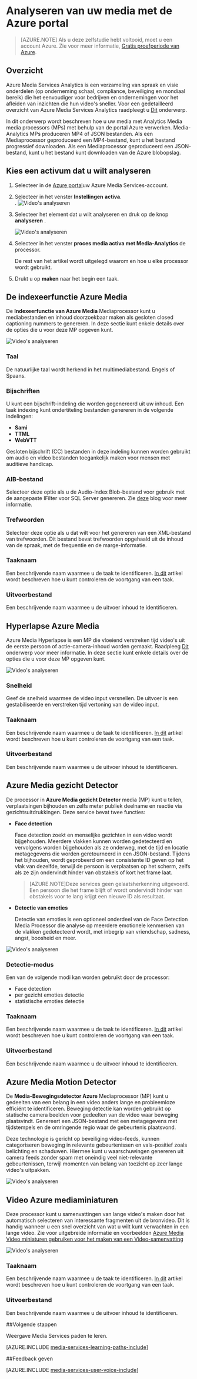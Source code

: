 <properties
    pageTitle="Analyseren van uw media met de Azure portal | Microsoft Azure"
    description="In dit onderwerp wordt beschreven hoe u uw media met Analytics Media media processors (MPs) met behulp van de portal Azure verwerken."
    services="media-services"
    documentationCenter=""
    authors="Juliako"
    manager="erikre"
    editor=""/>

<tags
    ms.service="media-services"
    ms.workload="media"
    ms.tgt_pltfrm="na"
    ms.devlang="na"
    ms.topic="article"
    ms.date="10/24/2016"
    ms.author="juliako"/>


# <a name="analyze-your-media-using-the-azure-portal"></a>Analyseren van uw media met de Azure portal

> [AZURE.NOTE] Als u deze zelfstudie hebt voltooid, moet u een account Azure. Zie voor meer informatie, [Gratis proefperiode van Azure](https://azure.microsoft.com/pricing/free-trial/). 

## <a name="overview"></a>Overzicht

Azure Media Services Analytics is een verzameling van spraak en visie onderdelen (op onderneming schaal, compliance, beveiliging en mondiaal bereik) die het eenvoudiger voor bedrijven en ondernemingen voor het afleiden van inzichten die hun video's sneller. Voor een gedetailleerd overzicht van Azure Media Services Analytics raadpleegt u [Dit](media-services-analytics-overview.md) onderwerp. 

In dit onderwerp wordt beschreven hoe u uw media met Analytics Media media processors (MPs) met behulp van de portal Azure verwerken. Media-Analytics MPs produceren MP4 of JSON bestanden. Als een Mediaprocessor geproduceerd een MP4-bestand, kunt u het bestand progressief downloaden. Als een Mediaprocessor geproduceerd een JSON-bestand, kunt u het bestand kunt downloaden van de Azure blobopslag. 

## <a name="choose-an-asset-that-you-want-to-analyze"></a>Kies een activum dat u wilt analyseren 
 
1. Selecteer in de [Azure portal](https://portal.azure.com/)uw Azure Media Services-account.
2. Selecteer in het venster **Instellingen** **activa**.  
.
    ![Video's analyseren](./media/media-services-portal-analyze/media-services-portal-analyze001.png)

2. Selecteer het element dat u wilt analyseren en druk op de knop **analyseren** .
        
    ![Video's analyseren](./media/media-services-portal-analyze/media-services-portal-analyze002.png)

3. Selecteer in het venster **proces media activa met Media-Analytics** de processor. 

    De rest van het artikel wordt uitgelegd waarom en hoe u elke processor wordt gebruikt. 
   
4. Drukt u op **maken** naar het begin een taak.

## <a name="azure-media-indexer"></a>De indexeerfunctie Azure Media

De **Indexeerfunctie van Azure Media** Mediaprocessor kunt u mediabestanden en inhoud doorzoekbaar maken als gesloten closed captioning nummers te genereren. In deze sectie kunt enkele details over de opties die u voor deze MP opgeven kunt.

![Video's analyseren](./media/media-services-portal-analyze/media-services-portal-analyze003.png)

### <a name="language"></a>Taal

De natuurlijke taal wordt herkend in het multimediabestand. Engels of Spaans. 

### <a name="captions"></a>Bijschriften

U kunt een bijschrift-indeling die worden gegenereerd uit uw inhoud. Een taak indexing kunt ondertiteling bestanden genereren in de volgende indelingen:  

- **Sami**
- **TTML**
- **WebVTT**

Gesloten bijschrift (CC) bestanden in deze indeling kunnen worden gebruikt om audio en video bestanden toegankelijk maken voor mensen met auditieve handicap.

### <a name="aib-file"></a>AIB-bestand

Selecteer deze optie als u de Audio-Index Blob-bestand voor gebruik met de aangepaste IFilter voor SQL Server genereren. Zie [deze](https://azure.microsoft.com/blog/using-aib-files-with-azure-media-indexer-and-sql-server/) blog voor meer informatie.

### <a name="keywords"></a>Trefwoorden

Selecteer deze optie als u dat wilt voor het genereren van een XML-bestand van trefwoorden. Dit bestand bevat trefwoorden opgehaald uit de inhoud van de spraak, met de frequentie en de marge-informatie.

### <a name="job-name"></a>Taaknaam

Een beschrijvende naam waarmee u de taak te identificeren. [In dit](media-services-portal-check-job-progress.md) artikel wordt beschreven hoe u kunt controleren de voortgang van een taak. 

### <a name="output-file"></a>Uitvoerbestand

Een beschrijvende naam waarmee u de uitvoer inhoud te identificeren. 

## <a name="azure-media-hyperlapse"></a>Hyperlapse Azure Media

Azure Media Hyperlapse is een MP die vloeiend verstreken tijd video's uit de eerste persoon of actie-camera-inhoud worden gemaakt.  Raadpleeg [Dit](media-services-hyperlapse-content.md) onderwerp voor meer informatie. In deze sectie kunt enkele details over de opties die u voor deze MP opgeven kunt.

![Video's analyseren](./media/media-services-portal-analyze/media-services-portal-analyze004.png)

### <a name="speed"></a>Snelheid 

Geef de snelheid waarmee de video input versnellen. De uitvoer is een gestabiliseerde en verstreken tijd vertoning van de video input.

### <a name="job-name"></a>Taaknaam

Een beschrijvende naam waarmee u de taak te identificeren. [In dit](media-services-portal-check-job-progress.md) artikel wordt beschreven hoe u kunt controleren de voortgang van een taak. 

### <a name="output-file"></a>Uitvoerbestand

Een beschrijvende naam waarmee u de uitvoer inhoud te identificeren. 

## <a name="azure-media-face-detector"></a>Azure Media gezicht Detector

De processor in **Azure Media gezicht Detector** media (MP) kunt u tellen, verplaatsingen bijhouden en zelfs meter publiek deelname en reactie via gezichtsuitdrukkingen. Deze service bevat twee functies: 

- **Face detection**

    Face detection zoekt en menselijke gezichten in een video wordt bijgehouden. Meerdere vlakken kunnen worden gedetecteerd en vervolgens worden bijgehouden als ze onderweg, met de tijd en locatie metagegevens die worden geretourneerd in een JSON-bestand. Tijdens het bijhouden, wordt geprobeerd om een consistente ID geven op het vlak van dezelfde, terwijl de persoon is verplaatsen op het scherm, zelfs als ze zijn ondervindt hinder van obstakels of kort het frame laat.

    >[AZURE.NOTE]Deze services geen gelaatsherkenning uitgevoerd. Een persoon die het frame blijft of wordt ondervindt hinder van obstakels voor te lang krijgt een nieuwe ID als resultaat.

- **Detectie van emoties**
    
    Detectie van emoties is een optioneel onderdeel van de Face Detection Media Processor die analyse op meerdere emotionele kenmerken van de vlakken gedetecteerd wordt, met inbegrip van vriendschap, sadness, angst, boosheid en meer. 

![Video's analyseren](./media/media-services-portal-analyze/media-services-portal-analyze005.png)

### <a name="detection-mode"></a>Detectie-modus

Een van de volgende modi kan worden gebruikt door de processor:

- Face detection
- per gezicht emoties detectie
- statistische emoties detectie

### <a name="job-name"></a>Taaknaam

Een beschrijvende naam waarmee u de taak te identificeren. [In dit](media-services-portal-check-job-progress.md) artikel wordt beschreven hoe u kunt controleren de voortgang van een taak. 

### <a name="output-file"></a>Uitvoerbestand

Een beschrijvende naam waarmee u de uitvoer inhoud te identificeren. 

## <a name="azure-media-motion-detector"></a>Azure Media Motion Detector

De **Media-Bewegingsdetector Azure** Mediaprocessor (MP) kunt u gedeelten van een belang in een video anders lange en probleemloze efficiënt te identificeren. Beweging detectie kan worden gebruikt op statische camera beelden voor gedeelten van de video waar beweging plaatsvindt. Genereert een JSON-bestand met een metagegevens met tijdstempels en de omringende regio waar de gebeurtenis plaatsvond.

Deze technologie is gericht op beveiliging video-feeds, kunnen categoriseren beweging in relevante gebeurtenissen en vals-positief zoals belichting en schaduwen. Hiermee kunt u waarschuwingen genereren uit camera feeds zonder spam met oneindig veel niet-relevante gebeurtenissen, terwijl momenten van belang van toezicht op zeer lange video's uitpakken.

![Video's analyseren](./media/media-services-portal-analyze/media-services-portal-analyze006.png)

## <a name="azure-media-video-thumbnails"></a>Video Azure mediaminiaturen

Deze processor kunt u samenvattingen van lange video's maken door het automatisch selecteren van interessante fragmenten uit de bronvideo. Dit is handig wanneer u een snel overzicht van wat u wilt kunt verwachten in een lange video. Zie voor uitgebreide informatie en voorbeelden [Azure Media Video miniaturen gebruiken voor het maken van een Video-samenvatting](media-services-video-summarization.md)

![Video's analyseren](./media/media-services-portal-analyze/media-services-portal-analyze008.png)

### <a name="job-name"></a>Taaknaam

Een beschrijvende naam waarmee u de taak te identificeren. [In dit](media-services-portal-check-job-progress.md) artikel wordt beschreven hoe u kunt controleren de voortgang van een taak. 

### <a name="output-file"></a>Uitvoerbestand

Een beschrijvende naam waarmee u de uitvoer inhoud te identificeren. 


##<a name="next-steps"></a>Volgende stappen

Weergave Media Services paden te leren.

[AZURE.INCLUDE [media-services-learning-paths-include](../../includes/media-services-learning-paths-include.md)]

##<a name="provide-feedback"></a>Feedback geven

[AZURE.INCLUDE [media-services-user-voice-include](../../includes/media-services-user-voice-include.md)]


